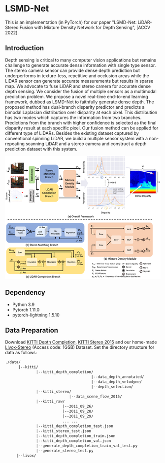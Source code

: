 # LSMD-Net
This is an implementation (in PyTorch) for our paper "LSMD-Net: LiDAR-Stereo Fusion with Mixture Density Network for Depth Sensing", [ACCV 2022].

## Introduction
Depth sensing is critical to many computer vision applications but remains challenge to generate accurate dense information with single type sensor. The stereo camera sensor can provide dense depth prediction but underperforms in texture-less, repetitive and occlusion areas while the LiDAR sensor can generate accurate measurements but results in sparse map. We advocate to fuse LiDAR and stereo camera for accurate dense depth sensing. We consider the fusion of multiple sensors as a multimodal prediction problem. We propose a novel real-time end-to-end learning framework, dubbed as LSMD-Net to faithfully generate dense depth. The proposed method has dual-branch disparity predictor and predicts a bimodal Laplacian distribution over disparity at each pixel. This distribution has two modes which captures the information from two branches. Predictions from the branch with higher confidence is selected as the final disparity result at each specific pixel. Our fusion method can be applied for different type of LiDARs. Besides the existing dataset captured by conventional spinning LiDAR, we build a multiple sensor system with a non-repeating scanning LiDAR and a stereo camera and construct a depth prediction dataset with this system. 

<p align="center">
  <img src="./figs/overview.png" alt="photo not available" height=400>
</p>

## Dependency
- Python 3.9
- Pytorch 1.11.0
- pytorch-lightning 1.5.10

## Data Preparation
Download [KITTI Depth Completion](http://www.cvlibs.net/datasets/kitti/eval_depth.php?benchmark=depth_completion), [KITTI Stereo 2015](http://www.cvlibs.net/datasets/kitti/eval_scene_flow.php?benchmark=stereo) and our home-made [Livox-Stereo](https://pan.baidu.com/s/1EKopyRLRtJ-BhbLm5CmI0w) (Access code: 1GSB) Dataset. Set the directory structure for data as follows:

```
./data/
      |--kitti/
              |--kitti_depth_completion/
                                       |--data_depth_annotated/
                                       |--data_depth_velodyne/
                                       |--depth_selection/                                    
              |--kitti_stereo/
                             |--data_scene_flow_2015/
              |--kitti_raw/
                          |--2011_09_26/
                          |--2011_09_28/
                          |--2011_09_29/
                          ... ...
              |--kitti_depth_completion_test.json
              |--kitti_stereo_test.json
              |--kitti_depth_completion_train.json
              |--kitti_depth_completion_val.json
              |--generate_depth_completion_train_val_test.py
              |--generate_stereo_test.py
     |--livox/    
```
